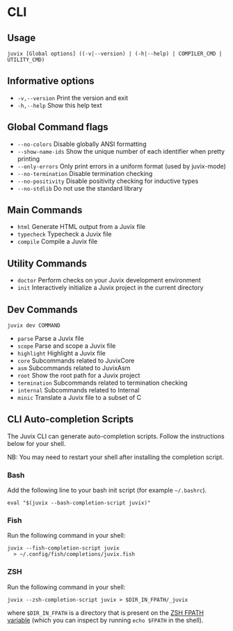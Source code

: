 # CLI

## Usage

```shell
juvix [Global options] ((-v|--version) | (-h|--help) | COMPILER_CMD | UTILITY_CMD)
```

## Informative options

- `-v,--version` Print the version and exit
- `-h,--help` Show this help text

## Global Command flags

- `--no-colors` Disable globally ANSI formatting
- `--show-name-ids` Show the unique number of each identifier when
  pretty printing
- `--only-errors` Only print errors in a uniform format (used by
  juvix-mode)
- `--no-termination` Disable termination checking
- `--no-positivity` Disable positivity checking for inductive types
- `--no-stdlib` Do not use the standard library

## Main Commands

- `html` Generate HTML output from a Juvix file
- `typecheck` Typecheck a Juvix file
- `compile` Compile a Juvix file

## Utility Commands

- `doctor` Perform checks on your Juvix development environment
- `init` Interactively initialize a Juvix project in the current
  directory

## Dev Commands

```shell
juvix dev COMMAND
```

- `parse` Parse a Juvix file
- `scope` Parse and scope a Juvix file
- `highlight` Highlight a Juvix file
- `core` Subcommands related to JuvixCore
- `asm` Subcommands related to JuvixAsm
- `root` Show the root path for a Juvix project
- `termination` Subcommands related to termination checking
- `internal` Subcommands related to Internal
- `minic` Translate a Juvix file to a subset of C

## CLI Auto-completion Scripts

The Juvix CLI can generate auto-completion scripts. Follow the
instructions below for your shell.

NB: You may need to restart your shell after installing the completion
script.

### Bash

Add the following line to your bash init script (for example
`~/.bashrc`).

```shell
eval "$(juvix --bash-completion-script juvix)"
```

### Fish

Run the following command in your shell:

```shell
juvix --fish-completion-script juvix
  > ~/.config/fish/completions/juvix.fish
```

### ZSH

Run the following command in your shell:

```shell
juvix --zsh-completion-script juvix > $DIR_IN_FPATH/_juvix
```

where `$DIR_IN_FPATH` is a directory that is present on the [ZSH FPATH
variable](https://zsh.sourceforge.io/Doc/Release/Functions.html) (which
you can inspect by running `echo $FPATH` in the shell).

